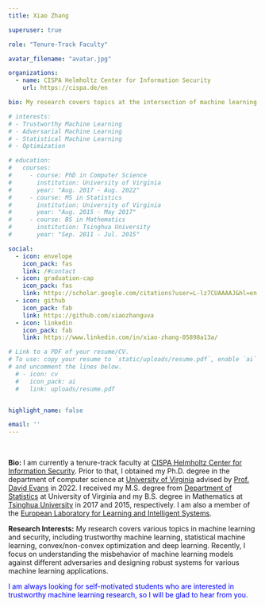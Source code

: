 ```yaml
---
title: Xiao Zhang

superuser: true

role: "Tenure-Track Faculty"

avatar_filename: "avatar.jpg"

organizations:
  - name: CISPA Helmholtz Center for Information Security
    url: https://cispa.de/en

bio: My research covers topics at the intersection of machine learning and security, with a special focus on trustworthy machine leanring, statistical machine learning, optimization, and deep learning.

# interests: 
# - Trustworthy Machine Learning
# - Adversarial Machine Learning
# - Statistical Machine Learning
# - Optimization

# education:
#   courses:
#     - course: PhD in Computer Science
#       institution: University of Virginia
#       year: "Aug. 2017 - Aug. 2022"
#     - course: MS in Statistics
#       institution: University of Virginia
#       year: "Aug. 2015 - May 2017"
#     - course: BS in Mathematics
#       institution: Tsinghua University
#       year: "Sep. 2011 - Jul. 2015"

social:
  - icon: envelope
    icon_pack: fas
    link: /#contact
  - icon: graduation-cap
    icon_pack: fas
    link: https://scholar.google.com/citations?user=L-lz7CUAAAAJ&hl=en
  - icon: github
    icon_pack: fab
    link: https://github.com/xiaozhanguva
  - icon: linkedin
    icon_pack: fab
    link: https://www.linkedin.com/in/xiao-zhang-05898a13a/

# Link to a PDF of your resume/CV.
# To use: copy your resume to `static/uploads/resume.pdf`, enable `ai` icons in `params.toml`, 
# and uncomment the lines below.
  # - icon: cv
  #   icon_pack: ai
  #   link: uploads/resume.pdf


highlight_name: false

email: ''
---
```


<br/>

**Bio:** I am currently a tenure-track faculty at [CISPA Helmholtz Center for Information Security](https://cispa.de/en). Prior to that, I obtained my Ph.D. degree in the department of computer science at [University of Virginia](http://www.virginia.edu/) advised by [Prof. David Evans](https://www.cs.virginia.edu/~evans/) in 2022. I received my M.S. degree from [Department of Statistics](https://statistics.as.virginia.edu/) at University of Virginia and my B.S. degree in Mathematics at [Tsinghua University](https://www.tsinghua.edu.cn/) in 2017 and 2015, respectively. I am also a member of the [European Laboratory for Learning and Intelligent Systems](https://ellis.eu/).


**Research Interests:** My research covers various topics in machine learning and security, including trustworthy machine learning, statistical machine learning, convex/non-convex optimization and deep learning. Recently, I focus on understanding the misbehavior of machine learning models against different adversaries and designing robust systems for various machine learning applications. 

<span style="color:blue"> I am always looking for self-motivated students who are interested in trustworthy machine learning research, so I will be glad to hear from you. </span>

<!-- **Open Positions:** <span style="color:darkred"> I am looking for self-motivated students who are interested in trustworthy machine learning starting in 2024, including PhD students, research assistants, intern and visiting students. Check [Open Positions](position/) for more details.</span> -->
<!-- If you are interested in applying xfor a position, please send me an email with your CV and research interests. -->

<!-- Here is my latest [CV](https://xiao-zhang.net/uploads/resume.pdf).  -->
